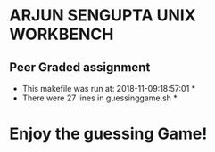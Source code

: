 # ARJUN SENGUPTA UNIX WORKBENCH
## Peer Graded assignment ##
* This makefile was run at: 2018-11-09:18:57:01 *
* There were 27 lines in guessinggame.sh *
# Enjoy the guessing Game! #
